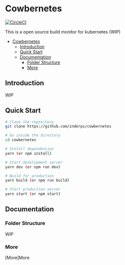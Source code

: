 # Cowbernetes

[![CircleCI](https://circleci.com/gh/inderps/cowbernetes.svg?style=svg)](https://circleci.com/gh/inderps/cowbernetes)

This is a open source build monitor for kubernetes (WIP)

- [Cowbernetes](#Cowbernetes)
  - [Introduction](#introduction)
  - [Quick Start](#quick-start)
  - [Documentation](#documentation)
    - [Folder Structure](#folder-structure)
    - [More](#More)

## Introduction

WIP

## Quick Start

```bash
# Clone the repository
git clone https://github.com/inderps/cowbernetes

# Go inside the directory
cd cowbernetes

# Install dependencies
yarn (or npm install)

# Start development server
yarn dev (or npm run dev)

# Build for production
yarn build (or npm run build)

# Start production server
yarn start (or npm start)
```

## Documentation

### Folder Structure

WIP

### More

[More]More

